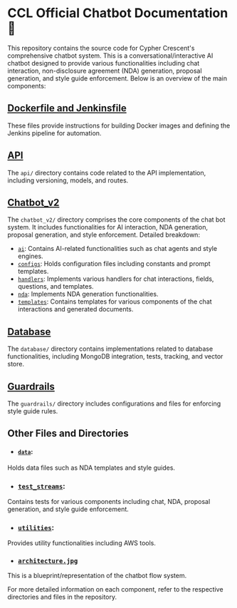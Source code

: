 # CCL Official Chatbot Documentation :book:

This repository contains the source code for Cypher Crescent's comprehensive chatbot system.
This is a conversational/interactive AI chatbot designed to provide various functionalities including chat interaction, non-disclosure agreement (NDA) generation, proposal generation, and style guide enforcement. Below is an overview of the main components:

## [Dockerfile and Jenkinsfile](architecture.jpg)
These files provide instructions for building Docker images and defining the Jenkins pipeline for automation.

## [API](./api/Readme.md)
The `api/` directory contains code related to the API implementation, including versioning, models, and routes.

## [Chatbot_v2](./chatbot_v2/Readme.md)
The `chatbot_v2/` directory comprises the core components of the chat bot system. It includes functionalities for AI interaction, NDA generation, proposal generation, and style enforcement. Detailed breakdown:
- [`ai`](./chatbot_v2/ai/): Contains AI-related functionalities such as chat agents and style engines.
- [`configs`](./chatbot_v2/): Holds configuration files including constants and prompt templates.
- [`handlers`](./chatbot_v2/handlers/): Implements various handlers for chat interactions, fields, questions, and templates.
- [`nda`](./chatbot_v2/nda/): Implements NDA generation functionalities.
- [`templates`](./chatbot_v2/templates/): Contains templates for various components of the chat interactions and generated documents.

## [Database](./database/Readme.md)
The `database/` directory contains implementations related to database functionalities, including MongoDB integration, tests, tracking, and vector store.

## [Guardrails](./guardrails/Readme.md)
The `guardrails/` directory includes configurations and files for enforcing style guide rules.

## Other Files and Directories
- #### [`data`](./data/Readme.md): 
Holds data files such as NDA templates and style guides.
 
- ### [`test_streams`](./test_streams/Readme.md): 
Contains tests for various components including chat, NDA, proposal generation, and style guide enforcement.
- ### [`utilities`](./utilities/Readme.md):
 Provides utility functionalities including AWS tools.

- ### [`architecture.jpg`](./architecture.jpg)
This is a blueprint/representation of the chatbot flow system. 

For more detailed information on each component, refer to the respective directories and files in the repository.

